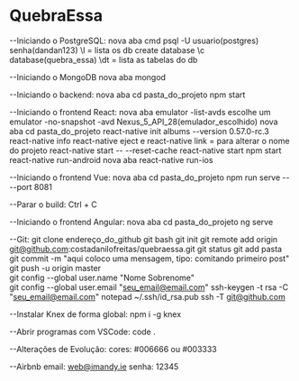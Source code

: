 # QuebraEssa

--Iniciando o PostgreSQL:
nova aba cmd
psql -U usuario(postgres)
senha(dandan123)
\l = lista os db
create database
\c database(quebra_essa)
\dt = lista as tabelas do db

--Iniciando o MongoDB
nova aba
mongod

--Iniciando o backend:
nova aba
cd pasta_do_projeto
npm start

--Iniciando o frontend React:
nova aba
emulator -list-avds
escolhe um
emulator -no-snapshot -avd Nexus_5_API_28(emulador_escolhido)
nova aba
cd pasta_do_projeto
react-native init albums --version 0.57.0-rc.3
react-native info
react-native eject e react-native link = para alterar o nome do projeto
react-native start -- --reset-cache
react-native start
npm start
react-native run-android
nova aba
react-native run-ios

--Iniciando o frontend Vue:
nova aba
cd pasta_do_projeto
npm run serve -- --port 8081

--Parar o build:
Ctrl + C

--Iniciando o frontend Angular:
nova aba
cd pasta_do_projeto
ng serve

--Git:
git clone endereço_do_github
git bash
git init
git remote add origin git@github.com:costadanilofreitas/quebraessa.git
git status
git add pasta
git commit -m "aqui coloco uma mensagem, tipo: comitando primeiro post" 
git push -u origin master  
git config --global user.name "Nome Sobrenome"   
git config --global user.email "seu_email@email.com"
ssh-keygen -t rsa -C "seu_email@email.com"
notepad ~/.ssh/id_rsa.pub
ssh -T git@github.com

--Instalar Knex de forma global:
npm i -g knex

--Abrir programas com VSCode:
code .

--Alterações de Evolução:
cores: #006666 ou #003333

--Airbnb
email: web@imandy.ie
senha: 12345